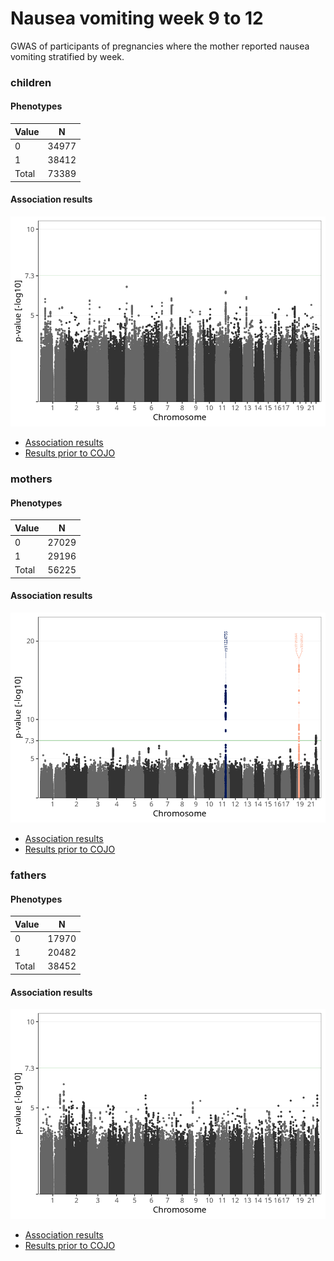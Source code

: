 # Nausea vomiting week 9 to 12
GWAS of participants of pregnancies where the mother reported nausea vomiting stratified by week.

### children

#### Phenotypes
| Value | N |
| ----- | - |
| 0 | 34977 |
| 1 | 38412 |
| Total | 73389 |

#### Association results
![](regenie/nausea_vomiting_9w_12w/figures/pop_children_pheno_nausea_vomiting_9w_12w_mh.png)
- [Association results](regenie/nausea_vomiting_9w_12w/pop_children_pheno_nausea_vomiting_9w_12w.md)
- [Results prior to COJO](regenie_no_cojo/nausea_vomiting_9w_12w/pop_children_pheno_nausea_vomiting_9w_12w.md)

### mothers

#### Phenotypes
| Value | N |
| ----- | - |
| 0 | 27029 |
| 1 | 29196 |
| Total | 56225 |

#### Association results
![](regenie/nausea_vomiting_9w_12w/figures/pop_mothers_pheno_nausea_vomiting_9w_12w_mh.png)
- [Association results](regenie/nausea_vomiting_9w_12w/pop_mothers_pheno_nausea_vomiting_9w_12w.md)
- [Results prior to COJO](regenie_no_cojo/nausea_vomiting_9w_12w/pop_mothers_pheno_nausea_vomiting_9w_12w.md)

### fathers

#### Phenotypes
| Value | N |
| ----- | - |
| 0 | 17970 |
| 1 | 20482 |
| Total | 38452 |

#### Association results
![](regenie/nausea_vomiting_9w_12w/figures/pop_fathers_pheno_nausea_vomiting_9w_12w_mh.png)
- [Association results](regenie/nausea_vomiting_9w_12w/pop_fathers_pheno_nausea_vomiting_9w_12w.md)
- [Results prior to COJO](regenie_no_cojo/nausea_vomiting_9w_12w/pop_fathers_pheno_nausea_vomiting_9w_12w.md)


